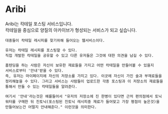# Aribi
Aribi는 칵테일 포스팅 서비스입니다.  
칵테일을 중심으로 양질의 아카이브가 형성되는 서비스가 되고 싶습니다.
```
대중들이 칵테일 레시피를 찾기위해 들어오는 웹서비스이다.

유저는 칵테일 레시피를 포스팅할 수 있다.
직접 개발한 칵테일을 공유할 수 있고 다른 유저들은 그것에 대한 의견을 남길 수 있다.

홈텐딩을 하는 사람은 자신이 보유한 재료들을 가지고 어떤 칵테일을 만들어볼 수 있을지
서비스로부터 '안내'받을 수 있다.   
즉, 유저는 마이페이지에 자신의 저장소를 가지고 있다. 이곳에 자신이 가진 술과 부재료들을 정리해놓을 수 있다. 그리고 서비스는 사람들이 업로드한 각종 포스팅과 이 저장소의 재료들을 통해서 만들 수 있는 칵테일들을 알려준다.  

여기서 '안내'라는것은 예를들어서 "유저의 저장소에 진 한병이 있다면 근처 편의점에서 토닉워터를 구매한 뒤 진토닉(포스팅된 진토닉 레시피중 재료가 들어맞고 가장 평점이 높은것)을 만들어보는건 어떨지 안내해준다." 이런것을 의미한다.
```
